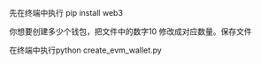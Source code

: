 <p>先在终端中执行 pip install web3</p>
<p>你想要创建多少个钱包，把文件中的数字10 修改成对应数量。保存文件</p>
<p>在终端中执行python create_evm_wallet.py</p>
